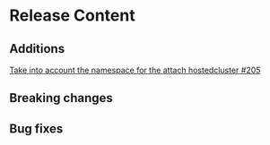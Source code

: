 [comment]: # ( Copyright Contributors to the Open Cluster Management project )
# Release Content
## Additions

[Take into account the namespace for the attach hostedcluster #205](https://github.com/stolostron/cm-cli/issues/205)

## Breaking changes

## Bug fixes

